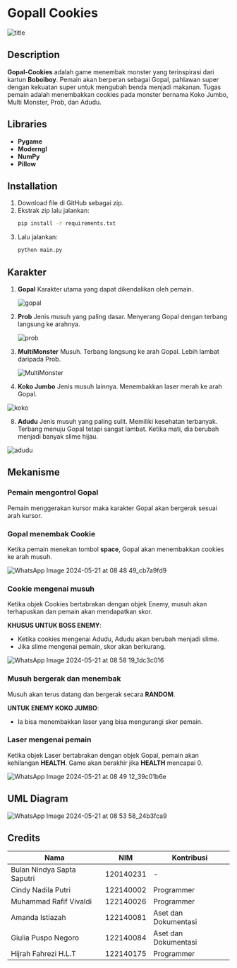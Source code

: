 # Gopall Cookies
![title](https://github.com/GopalCookies/Tugas-Besar-PBO/assets/167991243/e8e6b57d-b6e9-4bb1-bbaf-6992eaee6b17)


## Description
**Gopal-Cookies** adalah game menembak monster yang terinspirasi dari kartun **Boboiboy**. Pemain akan berperan sebagai Gopal, pahlawan super dengan kekuatan super untuk mengubah benda menjadi makanan. Tugas pemain adalah menembakkan cookies pada monster bernama Koko Jumbo, Multi Monster, Prob, dan Adudu.

## Libraries
- **Pygame**
- **Moderngl**
- **NumPy**
- **Pillow**

## Installation
1. Download file di GitHub sebagai zip.
2. Ekstrak zip lalu jalankan:
    ```bash
    pip install -r requirements.txt
    ```
3. Lalu jalankan:
    ```bash
    python main.py
    ```

## Karakter

1. **Gopal**
   Karakter utama yang dapat dikendalikan oleh pemain.

   ![gopal](https://github.com/GopalCookies/Tugas-Besar-PBO/assets/167991243/bd7c011a-7515-4642-9a8b-bb325a94d776)


3. **Prob**
   Jenis musuh yang paling dasar. Menyerang Gopal dengan terbang langsung ke arahnya.

   
   ![prob](https://github.com/GopalCookies/Tugas-Besar-PBO/assets/167991243/5c5a659b-cf10-46ab-8b2e-94570f8ef742)


5. **MultiMonster**
   Musuh. Terbang langsung ke arah Gopal. Lebih lambat daripada Prob.

   
   ![MultiMonster](https://github.com/GopalCookies/Tugas-Besar-PBO/assets/167991243/1705cc8d-175e-4f92-904f-69773dea5f02)


7. **Koko Jumbo**
   Jenis musuh lainnya. Menembakkan laser merah ke arah Gopal.

   
![koko](https://github.com/GopalCookies/Tugas-Besar-PBO/assets/167991243/9c8529d8-e6c6-4f02-9c5f-407b515030c6)

   
8. **Adudu**
   Jenis musuh yang paling sulit. Memiliki kesehatan terbanyak. Terbang menuju Gopal tetapi sangat lambat. Ketika mati, dia berubah menjadi banyak slime hijau.
   
![adudu](https://github.com/GopalCookies/Tugas-Besar-PBO/assets/167991243/2cb43173-8929-408a-a8ca-533d83241854)


## Mekanisme
### Pemain mengontrol Gopal
Pemain menggerakan kursor maka karakter Gopal akan bergerak sesuai arah kursor.

### Gopal menembak Cookie
Ketika pemain menekan tombol **space**, Gopal akan menembakkan cookies ke arah musuh.

![WhatsApp Image 2024-05-21 at 08 48 49_cb7a9fd9](https://github.com/GopalCookies/Tugas-Besar-PBO/assets/167991243/71333dd1-2f3a-4d2f-9a36-c0f1ca31b50e)


### Cookie mengenai musuh
Ketika objek Cookies bertabrakan dengan objek Enemy, musuh akan terhapuskan dan pemain akan mendapatkan skor. 

**KHUSUS UNTUK BOSS ENEMY**:
- Ketika cookies mengenai Adudu, Adudu akan berubah menjadi slime.
- Jika slime mengenai pemain, skor akan berkurang.

![WhatsApp Image 2024-05-21 at 08 58 19_1dc3c016](https://github.com/GopalCookies/Tugas-Besar-PBO/assets/167991243/74764a06-6633-4445-9fba-a4ea0daee799)


### Musuh bergerak dan menembak
Musuh akan terus datang dan bergerak secara **RANDOM**. 

**UNTUK ENEMY KOKO JUMBO**:
- Ia bisa menembakkan laser yang bisa mengurangi skor pemain.

### Laser mengenai pemain
Ketika objek Laser bertabrakan dengan objek Gopal, pemain akan kehilangan **HEALTH**. Game akan berakhir jika **HEALTH** mencapai 0.

![WhatsApp Image 2024-05-21 at 08 49 12_39c01b6e](https://github.com/GopalCookies/Tugas-Besar-PBO/assets/167991243/266f99e1-c318-4fec-b035-9ceae21f29d1)


## UML Diagram
![WhatsApp Image 2024-05-21 at 08 53 58_24b3fca9](https://github.com/GopalCookies/Tugas-Besar-PBO/assets/167991243/5e185e23-4ef1-4aaa-822f-bdbad5024326)

## Credits
| Nama | NIM | Kontribusi |
|---|---|---|
| Bulan Nindya Sapta Saputri | 120140231 | - |
| Cindy Nadila Putri | 122140002 | Programmer |
| Muhammad Rafif Vivaldi | 122140026 | Programmer |
| Amanda Istiazah | 122140081 | Aset dan Dokumentasi |
| Giulia Puspo Negoro | 122140084 | Aset dan Dokumentasi |
| Hijrah Fahrezi H.L.T | 122140175 | Programmer |
